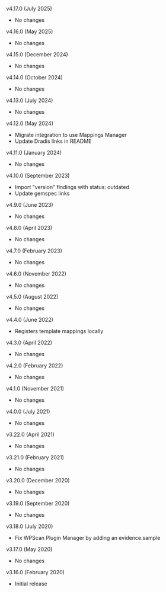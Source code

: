 v4.17.0 (July 2025)
  - No changes

v4.16.0 (May 2025)
  - No changes

v4.15.0 (December 2024)
  - No changes

v4.14.0 (October 2024)
  - No changes

v4.13.0 (July 2024)
  - No changes

v4.12.0 (May 2024)
 - Migrate integration to use Mappings Manager
 - Update Dradis links in README

v4.11.0 (January 2024)
  - No changes

v4.10.0 (September 2023)
  - Import "version" findings with status: outdated
  - Update gemspec links

v4.9.0 (June 2023)
  - No changes

v4.8.0 (April 2023)
  - No changes

v4.7.0 (February 2023)
  - No changes

v4.6.0 (November 2022)
  - No changes

v4.5.0 (August 2022)
  - No changes

v4.4.0 (June 2022)
  - Registers template mappings locally

v4.3.0 (April 2022)
  - No changes

v4.2.0 (February 2022)
  - No changes

v4.1.0 (November 2021)
  - No changes

v4.0.0 (July 2021)
  - No changes

v3.22.0 (April 2021)
  - No changes

v3.21.0 (February 2021)
  - No changes

v3.20.0 (December 2020)
  - No changes

v3.19.0 (September 2020)
  - No changes

v3.18.0 (July 2020)
  - Fix WPScan Plugin Manager by adding an evidence.sample

v3.17.0 (May 2020)
  - No changes

v3.16.0 (February 2020)
  - Initial release
